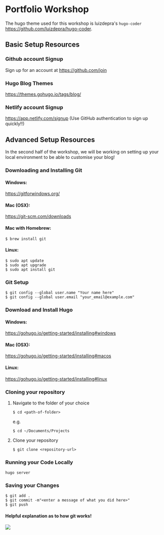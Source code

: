 # Portfolio Workshop

The hugo theme used for this workshop is luizdepra's `hugo-coder` https://github.com/luizdepra/hugo-coder.

## Basic Setup Resources

### Github account Signup 
Sign up for an account at https://github.com/join

### Hugo Blog Themes
https://themes.gohugo.io/tags/blog/

### Netlify account Signup
https://app.netlify.com/signup (Use GitHub authentication to sign up quickly!!)

## Advanced Setup Resources
In the second half of the workshop, we will be working on setting up your local environment to be able to customise your blog!

### Downloading and Installing Git
#### Windows:
https://gitforwindows.org/
#### Mac (OSX):
https://git-scm.com/downloads
#### Mac with Homebrew:
```
$ brew install git
```
#### Linux:
```
$ sudo apt update
$ sudo apt upgrade
$ sudo apt install git
```

### Git Setup
```
$ git config --global user.name "Your name here"
$ git config --global user.email "your_email@example.com"
```

### Download and Install Hugo
#### Windows:
https://gohugo.io/getting-started/installing#windows
#### Mac (OSX):
https://gohugo.io/getting-started/installing#macos
#### Linux:
https://gohugo.io/getting-started/installing#linux

### Cloning your repository
1. Navigate to the folder of your choice
    ```
    $ cd <path-of-folder>
    ```
    e.g.
    ```
    $ cd ~/Documents/Projects
    ```
2. Clone your repository
    ```
    $ git clone <repository-url>
    ```

### Running your Code Locally
```
hugo server
```

### Saving your Changes
```
$ git add .
$ git commit -m"<enter a message of what you did here>"
$ git push
```
#### Helpful explanation as to how git works!
![](static/images/git_explanation.gif)